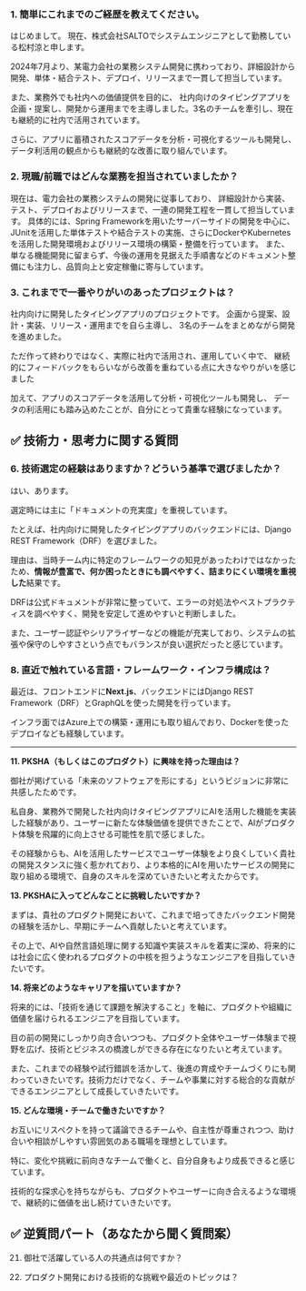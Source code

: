 ### **1. 簡単にこれまでのご経歴を教えてください。**


はじめまして。
現在、株式会社SALTOでシステムエンジニアとして勤務している松村涼と申します。

2024年7月より、某電力会社の業務システム開発に携わっており、詳細設計から開発、単体・結合テスト、デプロイ、リリースまで一貫して担当しています。

また、業務外でも社内への価値提供を目的に、
社内向けのタイピングアプリを企画・提案し、開発から運用までを主導しました。3名のチームを牽引し、現在も継続的に社内で活用されています。

さらに、アプリに蓄積されたスコアデータを分析・可視化するツールも開発し、データ利活用の観点からも継続的な改善に取り組んでいます。
### **2. 現職/前職ではどんな業務を担当されていましたか？**

現在は、電力会社の業務システムの開発に従事しており、
詳細設計から実装、テスト、デプロイおよびリリースまで、一連の開発工程を一貫して担当しています。
具体的には、Spring Frameworkを用いたサーバーサイドの開発を中心に、JUnitを活用した単体テストや結合テストの実施、さらにDockerやKubernetesを活用した開発環境およびリリース環境の構築・整備を行っています。
また、単なる機能開発に留まらず、今後の運用を見据えた手順書などのドキュメント整備にも注力し、品質向上と安定稼働に寄与しています。
### **3. これまでで一番やりがいのあったプロジェクトは？**

社内向けに開発したタイピングアプリのプロジェクトです。
企画から提案、設計・実装、リリース・運用までを自ら主導し、
3名のチームをまとめながら開発を進めました。

ただ作って終わりではなく、実際に社内で活用され、運用していく中で、
継続的にフィードバックをもらいながら改善を重ねている点に大きなやりがいを感じました

加えて、アプリのスコアデータを活用して分析・可視化ツールも開発し、
データの利活用にも踏み込めたことが、自分にとって貴重な経験になっています。
## **✅ 技術力・思考力に関する質問**

### **6. 技術選定の経験はありますか？どういう基準で選びましたか？**

  

はい、あります。

選定時には主に「ドキュメントの充実度」を重視しています。

たとえば、社内向けに開発したタイピングアプリのバックエンドには、Django REST Framework（DRF）を選びました。

理由は、当時チーム内に特定のフレームワークの知見があったわけではなかったため、**情報が豊富で、何か困ったときにも調べやすく、詰まりにくい環境を重視した**結果です。

DRFは公式ドキュメントが非常に整っていて、エラーの対処法やベストプラクティスを調べやすく、開発を安定して進めやすいと判断しました。

また、ユーザー認証やシリアライザーなどの機能が充実しており、システムの拡張や保守のしやすさという点でもバランスが良い選択だったと感じています。

  

### **8. 直近で触れている言語・フレームワーク・インフラ構成は？**

  

最近は、フロントエンドに**Next.js**、バックエンドにはDjango REST Framework（DRF）とGraphQLを使った開発を行っています。

インフラ面ではAzure上での構築・運用にも取り組んでおり、Dockerを使ったデプロイなども経験しています。

  

---

**11. PKSHA（もしくはこのプロダクト）に興味を持った理由は？**

御社が掲げている「未来のソフトウェアを形にする」というビジョンに非常に共感したためです。

私自身、業務外で開発した社内向けタイピングアプリにAIを活用した機能を実装した経験があり、ユーザーに新たな体験価値を提供できたことで、AIがプロダクト体験を飛躍的に向上させる可能性を肌で感じました。

その経験からも、AIを活用したサービスでユーザー体験をより良くしていく貴社の開発スタンスに強く惹かれており、より本格的にAIを用いたサービスの開発に取り組める環境で、自身のスキルを深めていきたいと考えたからです。

  

**13. PKSHAに入ってどんなことに挑戦したいですか？**

まずは、貴社のプロダクト開発において、これまで培ってきたバックエンド開発の経験を活かし、早期にチームへ貢献したいと考えています。

その上で、AIや自然言語処理に関する知識や実装スキルを着実に深め、将来的には社会に広く使われるプロダクトの中核を担うようなエンジニアを目指していきたいです。

**14. 将来どのようなキャリアを描いていますか？**

将来的には、「技術を通じて課題を解決すること」を軸に、プロダクトや組織に価値を届けられるエンジニアを目指しています。

目の前の開発にしっかり向き合いつつも、プロダクト全体やユーザー体験まで視野を広げ、技術とビジネスの橋渡しができる存在になりたいと考えています。

また、これまでの経験や試行錯誤を活かして、後進の育成やチームづくりにも関わっていきたいです。技術力だけでなく、チームや事業に対する総合的な貢献ができるエンジニアとして成長していきたいです。

  

**15. どんな環境・チームで働きたいですか？**

お互いにリスペクトを持って議論できるチームや、自主性が尊重されつつ、助け合いや相談がしやすい雰囲気のある職場を理想としています。

特に、変化や挑戦に前向きなチームで働くと、自分自身もより成長できると感じています。

技術的な探求心を持ちながらも、プロダクトやユーザーに向き合えるような環境で、継続的に価値を出し続けていきたいです。

  

## **✅ 逆質問パート（あなたから聞く質問案）**

  

21. 御社で活躍している人の共通点は何ですか？

22. プロダクト開発における技術的な挑戦や最近のトピックは？
